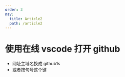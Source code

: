 ```yaml
---
order: 3
nav:
  title: Article2
  path: /article2
---
```


# 使用在线 vscode 打开 github

- 网址主域名换成 github1s
- 或者按句号这个键
